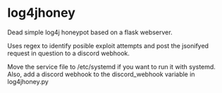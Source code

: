 # log4jhoney


Dead simple log4j honeypot based on a flask webserver.

Uses regex to identify posible exploit attempts and post the jsonifyed request in question to a discord webhook.

Move the service file to /etc/systemd if you want to run it with systemd.  Also, add a discord webhook to the discord_webhook variable in log4jhoney.py